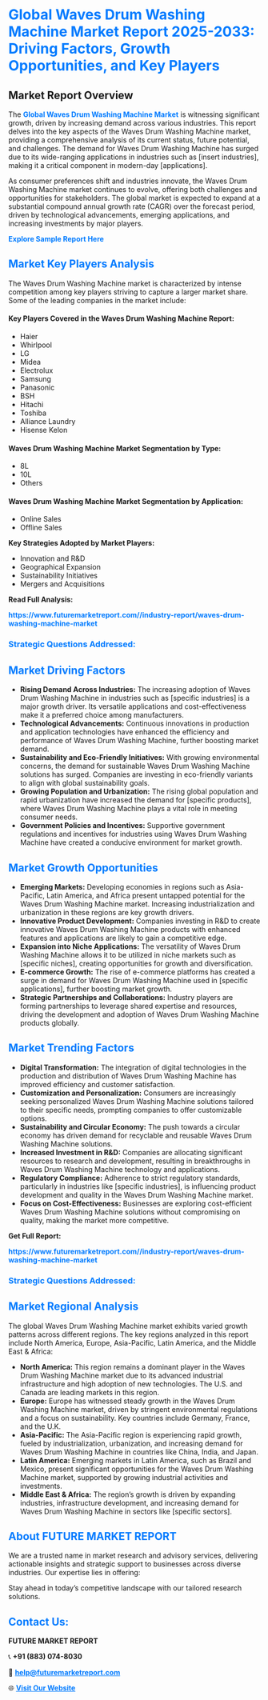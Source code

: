 <h1 style="color: #007BFF;">Global Waves Drum Washing Machine Market Report 2025-2033: Driving Factors, Growth Opportunities, and Key Players</h1>

<section id="overview">
<h2>Market Report Overview</h2>
<p>The <a href="https://www.futuremarketreport.com//industry-report/waves-drum-washing-machine-market" style="color: #007BFF; text-decoration: none;"><strong>Global Waves Drum Washing Machine Market</strong></a> is witnessing significant growth, driven by increasing demand across various industries. This report delves into the key aspects of the Waves Drum Washing Machine market, providing a comprehensive analysis of its current status, future potential, and challenges. The demand for Waves Drum Washing Machine has surged due to its wide-ranging applications in industries such as [insert industries], making it a critical component in modern-day [applications].</p>
<p>As consumer preferences shift and industries innovate, the Waves Drum Washing Machine market continues to evolve, offering both challenges and opportunities for stakeholders. The global market is expected to expand at a substantial compound annual growth rate (CAGR) over the forecast period, driven by technological advancements, emerging applications, and increasing investments by major players.</p>
</section>

<section id="overview">
<p><a href="https://www.futuremarketreport.com//request-sample/reportId=48361" style="color: #007BFF; text-decoration: none;"><strong>Explore Sample Report Here</strong></a></p>
</section>

<section id="key-players">
<h2 style="color: #007BFF;">Market Key Players Analysis</h2>
<p>The Waves Drum Washing Machine market is characterized by intense competition among key players striving to capture a larger market share. Some of the leading companies in the market include:</p>
<h4>Key Players Covered in the Waves Drum Washing Machine Report:</h4>
<ul><li>Haier</li><li>Whirlpool</li><li>LG</li><li>Midea</li><li>Electrolux</li><li>Samsung</li><li>Panasonic</li><li>BSH</li><li>Hitachi</li><li>Toshiba</li><li>Alliance Laundry</li><li>Hisense Kelon</li></ul>
<h4>Waves Drum Washing Machine Market Segmentation by Type:</h4>
<ul><li>8L</li><li>10L</li><li>Others</li></ul>

<h4>Waves Drum Washing Machine Market Segmentation by Application:</h4>
<ul><li>Online Sales</li><li>Offline Sales</li></ul>
<p><strong>Key Strategies Adopted by Market Players:</strong></p>
<ul>
<li>Innovation and R&D</li>
<li>Geographical Expansion</li>
<li>Sustainability Initiatives</li>
<li>Mergers and Acquisitions</li>
</ul>
</section>

<section>
<p><strong>Read Full Analysis: </strong></p><a href="https://www.futuremarketreport.com//industry-report/waves-drum-washing-machine-market" style="color: #007BFF; text-decoration: none;"><strong>https://www.futuremarketreport.com//industry-report/waves-drum-washing-machine-market</strong></a>
<h3 style="color: #007BFF;">Strategic Questions Addressed:</h3>
</section>

<section id="driving-factors">
<h2 style="color: #007BFF;">Market Driving Factors</h2>
<ul>
<li><strong>Rising Demand Across Industries:</strong> The increasing adoption of Waves Drum Washing Machine in industries such as [specific industries] is a major growth driver. Its versatile applications and cost-effectiveness make it a preferred choice among manufacturers.</li>
<li><strong>Technological Advancements:</strong> Continuous innovations in production and application technologies have enhanced the efficiency and performance of Waves Drum Washing Machine, further boosting market demand.</li>
<li><strong>Sustainability and Eco-Friendly Initiatives:</strong> With growing environmental concerns, the demand for sustainable Waves Drum Washing Machine solutions has surged. Companies are investing in eco-friendly variants to align with global sustainability goals.</li>
<li><strong>Growing Population and Urbanization:</strong> The rising global population and rapid urbanization have increased the demand for [specific products], where Waves Drum Washing Machine plays a vital role in meeting consumer needs.</li>
<li><strong>Government Policies and Incentives:</strong> Supportive government regulations and incentives for industries using Waves Drum Washing Machine have created a conducive environment for market growth.</li>
</ul>
</section>

<section id="growth-opportunities">
<h2 style="color: #007BFF;">Market Growth Opportunities</h2>
<ul>
<li><strong>Emerging Markets:</strong> Developing economies in regions such as Asia-Pacific, Latin America, and Africa present untapped potential for the Waves Drum Washing Machine market. Increasing industrialization and urbanization in these regions are key growth drivers.</li>
<li><strong>Innovative Product Development:</strong> Companies investing in R&D to create innovative Waves Drum Washing Machine products with enhanced features and applications are likely to gain a competitive edge.</li>
<li><strong>Expansion into Niche Applications:</strong> The versatility of Waves Drum Washing Machine allows it to be utilized in niche markets such as [specific niches], creating opportunities for growth and diversification.</li>
<li><strong>E-commerce Growth:</strong> The rise of e-commerce platforms has created a surge in demand for Waves Drum Washing Machine used in [specific applications], further boosting market growth.</li>
<li><strong>Strategic Partnerships and Collaborations:</strong> Industry players are forming partnerships to leverage shared expertise and resources, driving the development and adoption of Waves Drum Washing Machine products globally.</li>
</ul>
</section>

<section id="trending-factors">
<h2 style="color: #007BFF;">Market Trending Factors</h2>
<ul>
<li><strong>Digital Transformation:</strong> The integration of digital technologies in the production and distribution of Waves Drum Washing Machine has improved efficiency and customer satisfaction.</li>
<li><strong>Customization and Personalization:</strong> Consumers are increasingly seeking personalized Waves Drum Washing Machine solutions tailored to their specific needs, prompting companies to offer customizable options.</li>
<li><strong>Sustainability and Circular Economy:</strong> The push towards a circular economy has driven demand for recyclable and reusable Waves Drum Washing Machine solutions.</li>
<li><strong>Increased Investment in R&D:</strong> Companies are allocating significant resources to research and development, resulting in breakthroughs in Waves Drum Washing Machine technology and applications.</li>
<li><strong>Regulatory Compliance:</strong> Adherence to strict regulatory standards, particularly in industries like [specific industries], is influencing product development and quality in the Waves Drum Washing Machine market.</li>
<li><strong>Focus on Cost-Effectiveness:</strong> Businesses are exploring cost-efficient Waves Drum Washing Machine solutions without compromising on quality, making the market more competitive.</li>
</ul>
</section>

<section>
<p><strong>Get Full Report: </strong></p><a href="https://www.futuremarketreport.com//industry-report/waves-drum-washing-machine-market" style="color: #007BFF; text-decoration: none;"><strong>https://www.futuremarketreport.com//industry-report/waves-drum-washing-machine-market</strong></a>
<h3 style="color: #007BFF;">Strategic Questions Addressed:</h3>
</section>


<section id="regional-analysis">
<h2 style="color: #007BFF;">Market Regional Analysis</h2>
<p>The global Waves Drum Washing Machine market exhibits varied growth patterns across different regions. The key regions analyzed in this report include North America, Europe, Asia-Pacific, Latin America, and the Middle East & Africa:</p>
<ul>
<li><strong>North America:</strong> This region remains a dominant player in the Waves Drum Washing Machine market due to its advanced industrial infrastructure and high adoption of new technologies. The U.S. and Canada are leading markets in this region.</li>
<li><strong>Europe:</strong> Europe has witnessed steady growth in the Waves Drum Washing Machine market, driven by stringent environmental regulations and a focus on sustainability. Key countries include Germany, France, and the U.K.</li>
<li><strong>Asia-Pacific:</strong> The Asia-Pacific region is experiencing rapid growth, fueled by industrialization, urbanization, and increasing demand for Waves Drum Washing Machine in countries like China, India, and Japan.</li>
<li><strong>Latin America:</strong> Emerging markets in Latin America, such as Brazil and Mexico, present significant opportunities for the Waves Drum Washing Machine market, supported by growing industrial activities and investments.</li>
<li><strong>Middle East & Africa:</strong> The region’s growth is driven by expanding industries, infrastructure development, and increasing demand for Waves Drum Washing Machine in sectors like [specific sectors].</li>
</ul>
</section>

<footer>
<h2 style="color: #007BFF;">About FUTURE MARKET REPORT</h2>
<p>We are a trusted name in market research and advisory services, delivering actionable insights and strategic support to businesses across diverse industries. Our expertise lies in offering:</p>

<p>Stay ahead in today’s competitive landscape with our tailored research solutions.</p>

<h2 style="color: #007BFF;">Contact Us:</h2>
<p><strong>FUTURE MARKET REPORT</strong></p>
<p>📞 <strong>+91 (883) 074-8030</strong></p>
<p>📧 <strong><a href="mailto:help@futuremarketreport.com" style="color: #007BFF;">help@futuremarketreport.com</a></strong></p>
<p>🌐 <strong><a href="https://www.futuremarketreport.com/" style="color: #007BFF;">Visit Our Website</a></strong></p>
</footer>